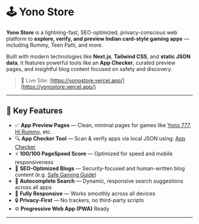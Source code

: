 # 🕹️ Yono Store

**Yono Store** is a lightning-fast, SEO-optimized, privacy-conscious web platform to **explore, verify, and preview Indian card-style gaming apps** — including Rummy, Teen Patti, and more.

Built with modern technologies like **Next.js**, **Tailwind CSS**, and **static JSON data**, it features powerful tools like an **App Checker**, curated preview pages, and insightful blog content focused on safety and discovery.

> 🔗 Live Site: [https://yonostore.vercel.app/](https://yonostore.vercel.app/)

---

## 🚀 Key Features

- ✅ **App Preview Pages** — Clean, minimal pages for games like [Yono 777](https://yonostore.vercel.app/yono-777), [Hi Rummy](https://yonostore.vercel.app/hi-rummy), etc.
- 🔍 **App Checker Tool** — Scan & verify apps via local JSON using: [App Checker](https://yonostore.vercel.app/app-checker)
- ⚡ **100/100 PageSpeed Score** — Optimized for speed and mobile responsiveness
- 📖 **SEO-Optimized Blogs** — Security-focused and human-written blog content (e.g. [Safe Gaming Guide](https://yonostore.vercel.app/blog/yono-safe-gaming))
- 🧠 **Autocomplete Search** — Dynamic, responsive search suggestions across all apps
- 📱 **Fully Responsive** — Works smoothly across all devices
- 🔒 **Privacy-First** — No trackers, no third-party scripts
- 🌐 **Progressive Web App (PWA)** Ready

---

